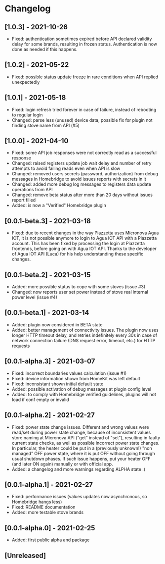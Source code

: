 # Changelog

## [1.0.3] - 2021-10-26
- Fixed: authentication sometimes expired before API declared validity delay for some brands, resulting in frozen status. Authentication is now done as needed if this happens.

## [1.0.2] - 2021-05-22
- Fixed: possible status update freeze in rare conditions when API replied unexpectedly

## [1.0.1] - 2021-05-18
- Fixed: login refresh tried forever in case of failure, instead of rebooting to regular login
- Changed: parse less (unused) device data, possible fix for plugin not finding stove name from API (#5)

## [1.0.0] - 2021-04-10
- Fixed: some API job responses were not correctly read as a successful response
- Changed: raised registers update job wait delay and number of retry attempts to avoid failing reads even when API is slow
- Changed: removed users secrets (password, authorization) from debug messages in Homebridge to avoid issues reports with secrets in it
- Changed: added more debug log messages to registers data update operations from API
- Changed: remove beta status after more than 20 days without issues report filled
- Added: is now a "Verified" Homebridge plugin

## [0.0.1-beta.3] - 2021-03-18
- Fixed: due to recent changes in the way Piazzetta uses Micronova Agua IOT, it is not possible anymore to login to Agua IOT API with a Piazzetta account. This has been fixed by processing the login at Piazzetta frontends, before going on with Agua IOT API. Thanks to the developer of Agua IOT API (Luca) for his help understanding these specific changes.

## [0.0.1-beta.2] - 2021-03-15
- Added: more possible status to cope with some stoves (issue #3)
- Changed: now reports user set power instead of stove real internal power level (issue #4)

## [0.0.1-beta.1] - 2021-03-14
- Added: plugin now considered in BETA state
- Added: better management of connectivity issues. The plugin now uses longer HTTP timeout delay, and retries indefinitely every 30s in case of network connection failure (DNS request error, timeout, etc.) for HTTP requests

## [0.0.1-alpha.3] - 2021-03-07
- Fixed: incorrect boundaries values calculation (issue #1)
- Fixed: device information shown from HomeKit was left default
- Fixed: inconsistant shown initial default state
- Added: possible activation of debug messages at plugin config level
- Added: to comply with Homebridge verified guidelines, plugins will not load if conf empty or invalid

## [0.0.1-alpha.2] - 2021-02-27
- Fixed: power state change issues. Different and wrong values were read/set during power state change, because of inconsistent values store naming at Micronova API ("get" instead of "set"), resulting in faulty current state checks, as well as possible incorrect power state changes. In particular, the heater could be put in a (previously unknown!) "non managed" OFF power state, where it is put OFF without going through usual shutdown phases. If such issue happens, put your heater OFF (and later ON again) manually or with official app.
- Added: a changelog and more warnings regarding ALPHA state :)

## [0.0.1-alpha.1] - 2021-02-27
- Fixed: performance issues (values updates now asynchronous, so Homebridge hangs less)
- Fixed: README documentation
- Added: more testable stove brands

## [0.0.1-alpha.0] - 2021-02-25
- Added: first public alpha and package

## [Unreleased]
